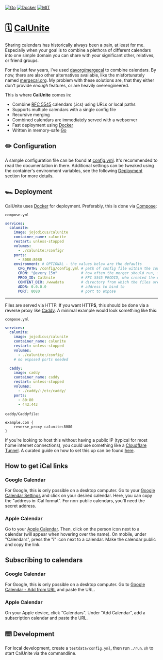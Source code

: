 [![Go](https://img.shields.io/badge/Go-00ADD8?style=for-the-badge&logo=go&logoColor=white)](https://go.dev/)
[![Docker](https://img.shields.io/badge/Docker-2CA5E0?style=for-the-badge&logo=docker&logoColor=white)](https://www.docker.com/)
[![MIT](https://img.shields.io/badge/MIT-green?style=for-the-badge)](https://opensource.org/license/mit)

# 🗓️ [CalUnite](https://hub.docker.com/r/jojodicus/calunite)

Sharing calendars has historically always been a pain, at least for me.
Especially when your goal is to combine a plethora of different calendars into one simple domain you can share with your significant other, relatives, or friend groups.

For the last few years, I've used [davorg/mergecal](https://github.com/davorg/mergecal) to combine calendars.
By now, there are also other alternatives available, like the misfortunately named [mergecal.org](https://mergecal.org/).
My problem with these solutions are, that they either don't provide *enough* features, or are heavily overengineered.

This is where **CalUnite** comes in:
- Combine [RFC 5545](https://datatracker.ietf.org/doc/html/rfc5545) calendars (.ics) using URLs or local paths
- Supports multiple calendars with a single config file
- Recursive merging
- Combined calendars are immediately served with a webserver
- Fast deployment using [Docker](https://www.docker.com/)
- Written in memory-safe [Go](https://go.dev/)

## ✏️ Configuration

A sample configuration file can be found at [config.yml](config.yml).
It's recommended to read the documentation in there.
Additional settings can be tweaked using the container's environment variables, see the following [Deployment](#️-deployment) section for more details.

## 🏎️ Deployment

CalUnite uses [Docker](https://www.docker.com/) for deployment. Preferably, this is done via [Compose](https://docs.docker.com/compose/):

`compose.yml`
```yml
services:
  calunite:
    image: jojodicus/calunite
    container_name: calunite
    restart: unless-stopped
    volumes:
      - ./calunite:/config/
    ports:
      - 8080:8080
    environment: # OPTIONAL - the values below are the defaults
      CFG_PATH: /config/config.yml # path of config file within the container
      CRON: "@every 15m"           # how often the merger should run, format: https://pkg.go.dev/github.com/robfig/cron#hdr-CRON_Expression_Format
      PROD_ID: CalUnite            # RFC 5545 PRODID, who created the calendar
      CONTENT_DIR: /wwwdata        # directory from which the files are served
      ADDR: 0.0.0.0                # address to bind to
      PORT: 8080                   # port to expose
```

---

Files are served via HTTP. If you want HTTP**S**, this should be done via a reverse proxy like [Caddy](https://caddyserver.com/). A minimal example would look something like this:

`compose.yml`
```yml
services:
  calunite:
    image: jojodicus/calunite
    container_name: calunite
    restart: unless-stopped
    volumes:
      - ./calunite:/config/
    # no exposed ports needed

  caddy:
    image: caddy
    container_name: caddy
    restart: unless-stopped
    volumes:
      - ./caddy/:/etc/caddy/
    ports:
      - 80:80
      - 443:443
```

`caddy/Caddyfile`:
```
example.com {
    reverse_proxy calunite:8080
}
```

If you're looking to host this without having a public IP (typical for most home internet connections), you could use something like a [Cloudflare Tunnel](https://developers.cloudflare.com/cloudflare-one/connections/connect-networks/).
A curated guide on how to set this up can be found [here](https://dittrich.pro/cloudflare-tunnel-homelab/).

## How to get iCal links

### Google Calendar

For Google, this is only possible on a desktop computer.
Go to your [Google Calendar Settings](https://calendar.google.com/calendar/u/0/r/settings) and click on your desired calendar.
Here, you can copy the "address in iCal format".
For non-public calendars, you'll need the secret address.

### Apple Calendar

Go to your [Apple Calendar](https://www.icloud.com/calendar/).
Then, click on the person icon next to a calendar (will appear when hovering over the name).
On mobile, under "Calendars", press the "i" icon next to a calendar.
Make the calendar public and copy the link.

## Subscribing to calendars

### Google Calendar

For Google, this is only possible on a desktop computer.
Go to [Google Calendar - Add from URL](https://calendar.google.com/calendar/u/0/r/settings/addbyurl) and paste the URL.

### Apple Calendar

On your Apple device, click "Calendars".
Under "Add Calendar", add a subscription calendar and paste the URL.

## ⌨️ Development

For local development, create a `testdata/config.yml`, then run `./run.sh` to start CalUnite via the commandline.
